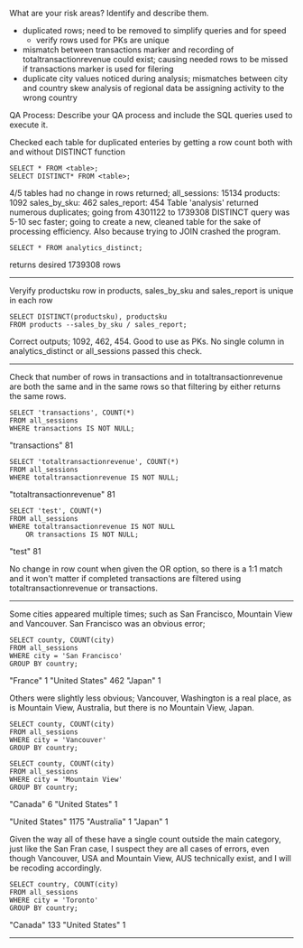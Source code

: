 What are your risk areas? Identify and describe them.

- duplicated rows; need to be removed to simplify queries and for speed
	- verify rows used for PKs are unique 
- mismatch between transactions marker and recording of totaltransactionrevenue could exist; causing needed rows to be missed if 
	transactions marker is used for filering
- duplicate city values noticed during analysis; mismatches between city and country skew analysis of regional data be assigning activity to
	the wrong country

QA Process:
Describe your QA process and include the SQL queries used to execute it.

Checked each table for duplicated enteries by getting a row count both with and without DISTINCT function
```
SELECT * FROM <table>;
SELECT DISTINCT* FROM <table>;
```
4/5 tables had no change in rows returned;
	all_sessions: 15134
	products: 1092
	sales_by_sku: 462
	sales_report: 454
Table 'analysis' returned numerous duplicates; going from 4301122 to 1739308
DISTINCT query was 5-10 sec faster; going to create a new, cleaned table for the sake of processing efficiency. Also because 
trying to JOIN crashed the program.

```
SELECT * FROM analytics_distinct;
```
returns desired 1739308 rows
___

Veryify productsku row in products, sales_by_sku and sales_report is unique in each row

```
SELECT DISTINCT(productsku), productsku
FROM products --sales_by_sku / sales_report;
```
Correct outputs; 1092, 462, 454. Good to use as PKs. 
No single column in analytics_distinct or all_sessions passed this check.
___

Check that number of rows in transactions and in totaltransactionrevenue are both the same and in the same rows so that filtering by either
returns the same rows.
```
SELECT 'transactions', COUNT(*)
FROM all_sessions
WHERE transactions IS NOT NULL;
```
"transactions"	81
```
SELECT 'totaltransactionrevenue', COUNT(*)
FROM all_sessions
WHERE totaltransactionrevenue IS NOT NULL;
```
"totaltransactionrevenue"	81
```
SELECT 'test', COUNT(*)
FROM all_sessions
WHERE totaltransactionrevenue IS NOT NULL 
	OR transactions IS NOT NULL;
```
"test"	81

No change in row count when given the OR option, so there is a 1:1 match and it won't matter if completed transactions are filtered using 
totaltransactionrevenue or transactions.
___

Some cities appeared multiple times; such as San Francisco, Mountain View and Vancouver. San Francisco was an obvious error; 
```
SELECT county, COUNT(city)
FROM all_sessions
WHERE city = 'San Francisco'
GROUP BY country;
```
"France"	1
"United States"	462
"Japan"		1

Others were slightly less obvious; Vancouver, Washington is a real place, as is Mountain View, Australia, but there is no Mountain View, Japan. 
```
SELECT county, COUNT(city)
FROM all_sessions
WHERE city = 'Vancouver'
GROUP BY country;

SELECT county, COUNT(city)
FROM all_sessions
WHERE city = 'Mountain View'
GROUP BY country;
```
"Canada"	6
"United States"	1

"United States" 1175
"Australia"	1
"Japan" 	1

Given the way all of these have a single count outside the main category, just like the San Fran case, I suspect they are all cases of errors, 
even though Vancouver, USA and Mountain View, AUS technically exist, and I will be recoding accordingly. 
```
SELECT country, COUNT(city)
FROM all_sessions
WHERE city = 'Toronto'
GROUP BY country;
```
"Canada"	133
"United States"	1
___





